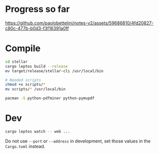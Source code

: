 # Progress so far

https://github.com/paolobettelini/notes-v2/assets/59686810/4fd20827-c80c-477b-b0d3-f3f16391a0ff

# Compile
```bash
cd stellar
cargo leptos build --release
mv target/release/stellar-cli /usr/local/bin

# Needed scripts
chmod +x scripts/*
mv scripts/* /usr/local/bin

pacman -S python-pdfminer python-pymupdf

```

# Dev
```bash
cargo leptos watch -- web ...
```
Do not use `--port` or `--address` in development,
set those values in the `Cargo.toml` instead.